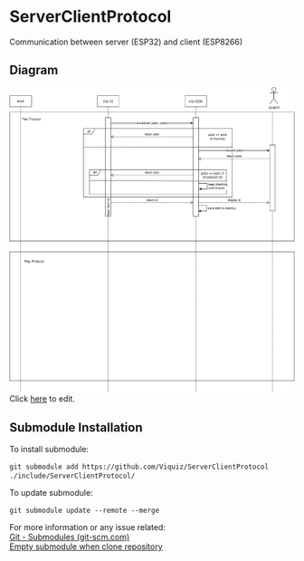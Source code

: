 # ServerClientProtocol
Communication between server (ESP32) and client (ESP8266)

## Diagram
![Protocol diagram](https://github.com/Viquiz/ServerClientProtocol/blob/main/ServerClientProtocol.png)  
Click [here](https://app.diagrams.net/#HViquiz%2FServerClientProtocol%2Fmain%2FServerClientProtocol.png) to edit.

## Submodule Installation
To install submodule: 
```
git submodule add https://github.com/Viquiz/ServerClientProtocol ./include/ServerClientProtocol/
```
To update submodule: 
```
git submodule update --remote --merge
```
For more information or any issue related:  
[Git - Submodules (git-scm.com)](https://git-scm.com/book/en/v2/Git-Tools-Submodules)  
[Empty submodule when clone repository](https://stackoverflow.com/a/11358126)
